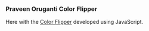 ### Praveen Oruganti Color Flipper

Here with the [Color Flipper](https://praveenoruganti.github.io/praveenoruganti-javascript/0_Projects/praveenoruganti-color-flipper) developed using JavaScript.